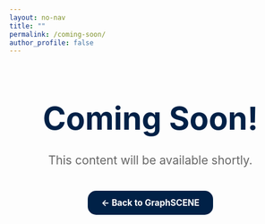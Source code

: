```yaml
---
layout: no-nav
title: ""
permalink: /coming-soon/
author_profile: false
---
```


<div style="text-align: center; margin-top: 5em; margin-bottom: 5em;">
  <h1 style="font-size: 4em; margin-bottom: 0.5em; color: #002147;">Coming Soon!</h1>
  <p style="font-size: 1.5em; color: #666; margin-bottom: 2em;">This content will be available shortly.</p>
  <a href="/graphscene/" style="display: inline-block; background-color: #002147; color: white; padding: 12px 24px; border-radius: 15px; font-weight: bold; text-decoration: none; font-size: 1.1em;">← Back to GraphSCENE</a>
</div>